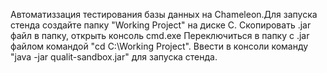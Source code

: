Автоматиззация тестирования базы данных на  Chameleon.Для запуска стенда создайте папку "Working Project" на диске C. Скопировать .jar файл в папку, открыть консоль cmd.exe Переключиться в папку с .jar файлом командой "cd C:\Working Project". Ввести в консоли команду "java -jar qualit-sandbox.jar" для запуска стенда.
